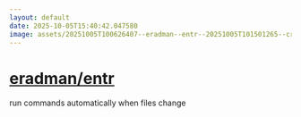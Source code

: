```yaml
---
layout: default
date: 2025-10-05T15:40:42.047580
image: assets/20251005T100626407--eradman--entr--20251005T101501265--cropped.png
---
```


# [eradman/entr](https://github.com/eradman/entr)

run commands automatically when files change
